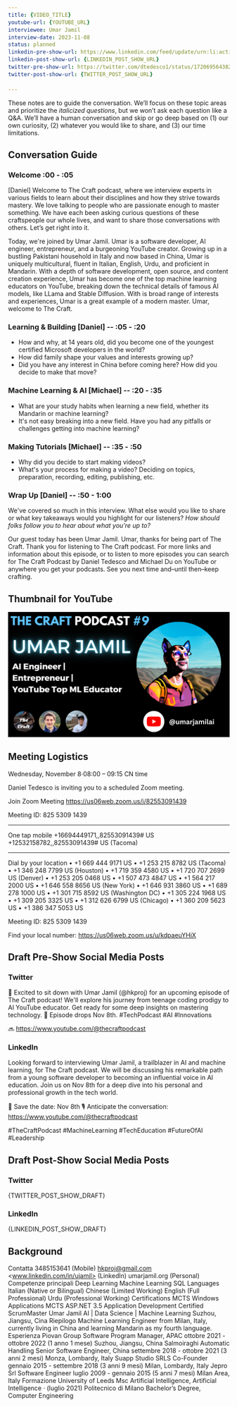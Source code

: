 ```yaml
---
title: {VIDEO_TITLE}
youtube-url: {YOUTUBE_URL}
interviewee: Umar Jamil
interview-date: 2023-11-08
status: planned
linkedin-pre-show-url: https://www.linkedin.com/feed/update/urn:li:activity:7126471106172968960/
linkedin-post-show-url: {LINKEDIN_POST_SHOW_URL}
twitter-pre-show-url: https://twitter.com/dtedesco1/status/1720695643826491619
twitter-post-show-url: {TWITTER_POST_SHOW_URL}

---
```


These notes are to guide the conversation. We’ll focus on these topic areas and prioritize the _italicized questions_, but we won’t ask each question like a Q&A. We’ll have a human conversation and skip or go deep based on (1) our own curiosity, (2) whatever you would like to share, and (3) our time limitations.

## Conversation Guide

### Welcome :00 - :05

[Daniel] Welcome to The Craft podcast, where we interview experts in various fields to learn about their disciplines and how they strive towards mastery. We love talking to people who are passionate enough to master something. We have each been asking curious questions of these craftspeople our whole lives, and want to share those conversations with others. Let’s get right into it.

Today, we're joined by Umar Jamil. Umar is a software developer, AI engineer, entrepreneur, and a burgeoning YouTube creator. Growing up in a bustling Pakistani household in Italy and now based in China, Umar is uniquely multicultural, fluent in Italian, English, Urdu, and proficient in Mandarin. With a depth of software development, open source, and content creation experience, Umar has become one of the top machine learning educators on YouTube, breaking down the technical details of famous AI models, like LLama and Stable Diffusion. With is broad range of interests and experiences, Umar is a great example of a modern master. Umar, welcome to The Craft.

### Learning & Building [Daniel] -- :05 - :20

- How and why, at 14 years old, did you become one of the youngest certified Microsoft developers in the world?
- How did family shape your values and interests growing up?
- Did you have any interest in China before coming here? How did you decide to make that move?

### Machine Learning & AI [Michael] -- :20 - :35

- What are your study habits when learning a new field, whether its Mandarin or machine learning?
- It's not easy breaking into a new field. Have you had any pitfalls or challenges getting into machine learning?

### Making Tutorials [Michael] -- :35 - :50

- Why did you decide to start making videos?
- What's your process for making a video? Deciding on topics, preparation, recording, editing, publishing, etc.

### Wrap Up [Daniel] -- :50 - 1:00

We've covered so much in this interview. What else would you like to share or what key takeaways would you highlight for our listeners? _How should folks follow you to hear about what you’re up to?_

Our guest today has been Umar Jamil. Umar, thanks for being part of The Craft. Thank you for listening to The Craft podcast. For more links and information about this episode, or to listen to more episodes you can search for The Craft Podcast by Daniel Tedesco and Michael Du on YouTube or anywhere you get your podcasts. See you next time and–until then–keep crafting.

## Thumbnail for YouTube

![YouTube Thumbnail](../media/thumbnails/umar_jamil_thumbnail.png)

## Meeting Logistics

Wednesday, November 8⋅08:00 – 09:15 CN time

Daniel Tedesco is inviting you to a scheduled Zoom meeting.

Join Zoom Meeting
<https://us06web.zoom.us/j/82553091439>

Meeting ID: 825 5309 1439

---

One tap mobile
+16694449171,,82553091439# US
+12532158782,,82553091439# US (Tacoma)

---

Dial by your location
• +1 669 444 9171 US
• +1 253 215 8782 US (Tacoma)
• +1 346 248 7799 US (Houston)
• +1 719 359 4580 US
• +1 720 707 2699 US (Denver)
• +1 253 205 0468 US
• +1 507 473 4847 US
• +1 564 217 2000 US
• +1 646 558 8656 US (New York)
• +1 646 931 3860 US
• +1 689 278 1000 US
• +1 301 715 8592 US (Washington DC)
• +1 305 224 1968 US
• +1 309 205 3325 US
• +1 312 626 6799 US (Chicago)
• +1 360 209 5623 US
• +1 386 347 5053 US

Meeting ID: 825 5309 1439

Find your local number: <https://us06web.zoom.us/u/kdpaeuYHjX>

## Draft Pre-Show Social Media Posts

### Twitter

🚀 Excited to sit down with Umar Jamil (@hkproj) for an upcoming episode of The Craft podcast! We'll explore his journey from teenage coding prodigy to AI YouTube educator. Get ready for some deep insights on mastering technology. 🧠 Episode drops Nov 8th. #TechPodcast #AI #Innovations 

🔜 <https://www.youtube.com/@thecraftpodcast>

### LinkedIn

Looking forward to interviewing Umar Jamil, a trailblazer in AI and machine learning, for The Craft podcast. We will be discussing his remarkable path from a young software developer to becoming an influential voice in AI education. Join us on Nov 8th for a deep dive into his personal and professional growth in the tech world.

📆 Save the date: Nov 8th
🎙️ Anticipate the conversation: <https://www.youtube.com/@thecraftpodcast>

#TheCraftPodcast #MachineLearning #TechEducation #FutureOfAI #Leadership

## Draft Post-Show Social Media Posts

### Twitter

{TWITTER_POST_SHOW_DRAFT}

### LinkedIn

{LINKEDIN_POST_SHOW_DRAFT}

## Background

Contatta
3485153641 (Mobile)
<hkproj@gmail.com>
<www.linkedin.com/in/ujamil>
(LinkedIn)
umarjamil.org (Personal)
Competenze principali
Deep Learning
Machine Learning
SQL
Languages
Italian (Native or Bilingual)
Chinese (Limited Working)
English (Full Professional)
Urdu (Professional Working)
Certifications
MCTS Windows Applications
MCTS ASP.NET 3.5 Application
Development
Certified ScrumMaster
Umar Jamil
AI | Data Science | Machine Learning
Suzhou, Jiangsu, Cina
Riepilogo
Machine Learning Engineer from Milan, Italy, currently living in China
and learning Mandarin as my fourth language.
Esperienza
Piovan Group
Software Program Manager, APAC
ottobre 2021 - ottobre 2022 (1 anno 1 mese)
Suzhou, Jiangsu, China
Salmoiraghi Automatic Handling
Senior Software Engineer, China
settembre 2018 - ottobre 2021 (3 anni 2 mesi)
Monza, Lombardy, Italy
Suapp Studio SRLS
Co-Founder
gennaio 2015 - settembre 2018 (3 anni 9 mesi)
Milan, Lombardy, Italy
Jepro Srl
Software Engineer
luglio 2009 - gennaio 2015 (5 anni 7 mesi)
Milan Area, Italy
Formazione
University of Leeds
Msc Artificial Intelligence, Artificial Intelligence · (luglio 2021)
Politecnico di Milano
Bachelor’s Degree, Computer Engineering
